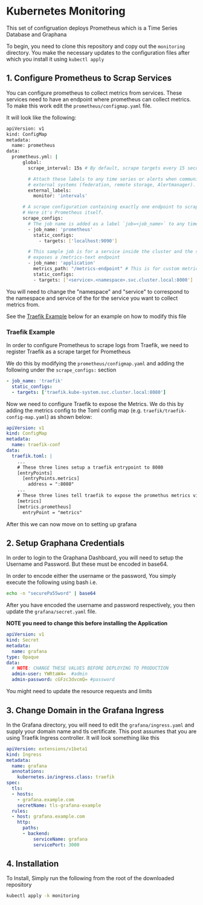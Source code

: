 # Kubernetes Monitoring

This set of configruation deploys Prometheus which is a Time Series Database and Graphana

To begin, you need to clone this repository and copy out the `monitoring` directory. You make the necessary updates to the configuration files after which you install it using `kubectl apply`

## 1. Configure Prometheus to Scrap Services
You can configure prometheus to collect metrics from services. These services need to have an endpoint where prometheus can collect metrics. To make this work edit the `prometheus/configmap.yaml` file.

It will look like the following:

```bash
apiVersion: v1
kind: ConfigMap
metadata:
  name: prometheus
data:
  prometheus.yml: |
      global:
        scrape_interval: 15s # By default, scrape targets every 15 seconds.

        # Attach these labels to any time series or alerts when communicating with
        # external systems (federation, remote storage, Alertmanager).
        external_labels:
          monitor: 'intervals'

      # A scrape configuration containing exactly one endpoint to scrape:
      # Here it's Prometheus itself.
      scrape_configs:
        # The job name is added as a label `job=<job_name>` to any timeseries scraped from this config.
        - job_name: 'prometheus'
          static_configs:
            - targets: ['localhost:9090']

        # This sample job is for a service inside the cluster and the service
        # exposes a /metrics-text endpoint
        - job_name: 'application'
          metrics_path: "/metrics-endpoint" # This is for custom metrics endpoint, the default is /metrics
          static_configs:
          - targets: ['<service>.<namespace>.svc.cluster.local:8000']
```

You will need to change the "namespace" and "service" to correspond to the namespace and service of the for the service you want to collect metrics from.

See the [Traefik Example](#traefik-example) below for an example on how to modify this file

### Traefik Example

In order to configure Prometheus to scrape logs from Traefik, we need to register Traefik as a scrape target for Prometheus

We do this by modifying the `prometheus/configmap.yaml` and adding the following under the `scrape_configs:` section

```yaml
- job_name: 'traefik'
  static_configs:
  - targets: ['traefik.kube-system.svc.cluster.local:8080']
```

Now we need to configure Traefik to expose the Metrics. We do this by adding the metrics config to the Toml config map (e.g. `traefik/traefik-config-map.yaml`) as shown below:

```yaml
apiVersion: v1
kind: ConfigMap
metadata:
  name: traefik-conf
data:
  traefik.toml: |
    ...
    # These three lines setup a traefik entrypoint to 8080
    [entryPoints]
      [entryPoints.metrics]
        address = ":8080"
    ...
    # These three lines tell traefik to expose the promethus metrics via the metrics entrypoint
    [metrics]
    [metrics.prometheus]
      entryPoint = "metrics"
```

After this we can now move on to setting up grafana

## 2. Setup Graphana Credentials

In order to login to the Graphana Dashboard, you will need to setup the Username and Password. But these must be encoded in base64.

In order to encode either the username or the password, You simply execute the following using bash i.e.

```bash
echo -n "securePa55word" | base64
```

After you have encoded the username and password respectively, you then update the `grafana/secret.yaml` file.

**NOTE you need to change this before installing the Application**

```yaml
apiVersion: v1
kind: Secret
metadata:
  name: grafana
type: Opaque
data:
  # NOTE: CHANGE THESE VALUES BEFORE DEPLOYING TO PRODUCTION
  admin-user: YWRtaW4=  #admin
  admin-password: cGFzc3dvcmQ= #password
```

You might need to update the resource requests and limits

## 3. Change Domain in the Grafana Ingress

In the Grafana directory, you will need to edit the `grafana/ingress.yaml` and supply your domain name and tls certificate. This post assumes that you are using Traefik Ingress controller. It will look something like this

```yaml
apiVersion: extensions/v1beta1
kind: Ingress
metadata:
  name: grafana
  annotations:
    kubernetes.io/ingress.class: traefik
spec:
  tls:
  - hosts:
    - grafana.example.com
    secretName: tls-grafana-example
  rules:
  - host: grafana.example.com
    http:
      paths:
      - backend:
          serviceName: grafana
          servicePort: 3000
```


## 4. Installation
To Install, Simply run the following from the root of the downloaded repository

```bash
kubectl apply -k monitoring
```
